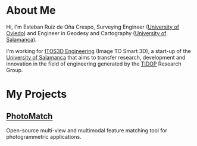 # About Me

Hi, I'm Esteban Ruiz de Oña Crespo, Surveying Engineer ([University of Oviedo](http://www.uniovi.es/en/inicio)) and Engineer in Geodesy and Cartography ([University of Salamanca](https://www.usal.es)).

I'm working for [ITOS3D Engineering](http://www.itos3d.com) (Image TO Smart 3D), a start-up of the [University of Salamanca](https://www.usal.es) that aims to transfer research, development and innovation in the field of engineering generated by the [TIDOP](http://tidop.usal.es) Research Group.

# My Projects

## [PhotoMatch](https://github.com/TIDOP-USAL/photomatch)

Open-source multi-view and multimodal feature matching tool for photogrammetric applications.

<!--
**estebanrdo/estebanrdo** is a ✨ _special_ ✨ repository because its `README.md` (this file) appears on your GitHub profile.

Here are some ideas to get you started:

- 🔭 I’m currently working on ...
- 🌱 I’m currently learning ...
- 👯 I’m looking to collaborate on ...
- 🤔 I’m looking for help with ...
- 💬 Ask me about ...
- 📫 How to reach me: ...
- 😄 Pronouns: ...
- ⚡ Fun fact: ...
-->

